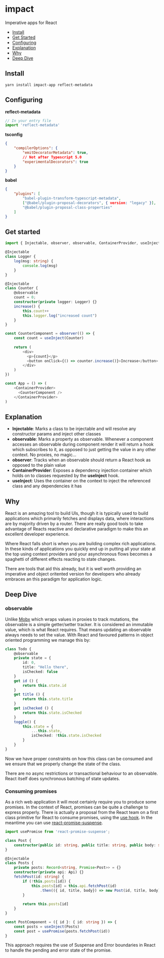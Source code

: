 # impact
Imperative apps for React

- [Install](#install)
- [Get Started](#get-started)
- [Configuring](#configuring)
- [Explanation](#explanation)
- [Why](#why)
- [Deep Dive](#deep-dive)

## Install

```
yarn install impact-app reflect-metadata
```

## Configuring

**reflect-metadata**

```ts
// In your entry file
import 'reflect-metadata'
```

**tsconfig**
```json
{
    "compilerOptions": {
        "emitDecoratorMetadata": true,
        // Not after Typescript 5.0
        "experimentalDecorators": true
    }
}
```

**babel**
```json
{
    "plugins": [
        "babel-plugin-transform-typescript-metadata",
        ["@babel/plugin-proposal-decorators", { version: "legacy" }],
        "@babel/plugin-proposal-class-properties"
    ]
}
```

## Get started

```ts
import { Injectable, observer, observable, ContainerProvider, useInject } from 'impact-app'

@Injectable
class Logger {
    log(msg: string) {
        console.log(msg)
    }
}

@Injectable
class Counter {
    @observable
    count = 0;
    constructor(private logger: Logger) {}
    increase() {
        this.count++
        this.logger.log("increased count")
    }
}

const CounterComponent = observer(() => {
    const count = useInject(Counter)
    
    return (
        <div>
          <p>{count}</p>
          <button onClick={() => counter.increase()}>Increase</button>
        </div>
    )
})

const App = () => (
    <ContainerProvider>
      <CounterComponent />
    </ContainerProvider>
)
```

## Explanation

- **Injectable**: Marks a class to be injectable and will resolve any constructor params and inject other classes
- **observable**: Marks a property as observable. Whenever a component accesses an observable during component render it will return a hook which subscribes to it, as opposed to just getting the value in any other context. No proxies, no magic...
- **observer**: Tracks when an observable should return a React hook as opposed to the plain value
- **ContainerProvider**: Exposes a dependency injection container which holds on to classes requested by the **useInject** hook. 
- **useInject**: Uses the container on the context to inject the referenced class and any dependencies it has

## Why

React is an amazing tool to build UIs, though it is typically used to build applications which primarily fetches and displays data, where interactions are by majority driven by a router. There are really good tools to take advantage of Reacts reactive and declarative paradigm to make this an excellent developer experience.

Where React falls short is when you are building complex rich applications. In these kinds of applications you quickly end up in putting all your state at the top using context providers and your asynchronous flows becomes a spaghetti of different effects reacting to state changes.

There are tools that aid this already, but it is well worth providing an imperative and object oritented version for developers who already embraces an this paradigm for application logic.

## Deep Dive

### observable

Unlike [Mobx](https://mobx.js.org/README.html) which wraps values in proxies to track mutations, the observable is a simple getter/setter tracker. It is considered an immutable value, which is what React requires. That means updating an observable always needs to set the value. With React and favoured patterns in object oriented programming we manage this by:

```ts
class Todo {
    @observable
    private state = {
        id: 0,
        title: "Hello there",
        isChecked: false
    }
    get id () {
        return this.state.id
    }
    get title () {
        return this.state.title
    }
    get isChecked () {
        return this.state.isChecked
    }
    toggle() {
        this.state = {
            ...this.state,
            isChecked: !this.state.isChecked
        }
    }
}
```

Now we have proper constraints on how this class can be consumed and we ensure that we properly change the state of the class.

There are no async restrictions or transactional behaviour to an observable. React itself does synchronous batching of state updates.

### Consuming promises

As a rich web application it will most certainly require you to produce some promises. In the context of React, promises can be quite a challenge to express properly. There is actually a proposal from the React team on a first class primitive for React to consume promises, using the [use hook](https://irvingvjuarez.medium.com/the-coming-use-promise-hook-in-react-a5fe78186288). In the meantime you can use [react-promise-suspense](https://github.com/vigzmv/react-promise-suspense).

```ts
import usePromise from 'react-promise-suspense';

class Post {
    constructor(public id: string, public title: string, public body: string) {}
}

@Injectable
class Posts {
    private posts: Record<string, Promise<Post>> = {}
    constructor(private api: Api) {}
    fetchPost(id: string) {
        if (!this.posts[id]) {
            this.posts[id] = this.api.fetchPost(id)
                .then(({ id, title, body}) => new Post(id, title, body))
        }
        
        return this.posts[id]
    }
}

const PostComponent = ({ id }: { id: string }) => {
    const posts = useInject(Posts)
    const post = usePromise(posts.fetchPost(id))
}
```

This approach requires the use of Suspense and Error boundaries in React to handle the pending and error state of the promise.
